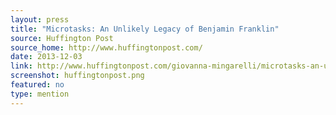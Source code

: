 ```yaml
---
layout: press
title: "Microtasks: An Unlikely Legacy of Benjamin Franklin"
source: Huffington Post
source_home: http://www.huffingtonpost.com/
date: 2013-12-03
link: http://www.huffingtonpost.com/giovanna-mingarelli/microtasks-an-unlikely-le_b_2854333.html
screenshot: huffingtonpost.png
featured: no
type: mention
---
```

